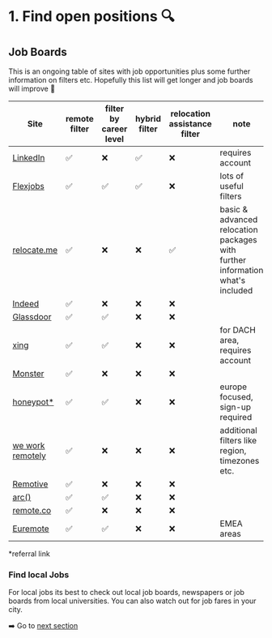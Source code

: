 # 1. Find open positions :mag:

## Job Boards

This is an ongoing table of sites with job opportunities plus some further information on filters etc.
Hopefully this list will get longer and job boards will improve :rocket:


| Site                                                              | remote filter      | filter by career level | hybrid filter      | relocation assistance filter | note                                                                          |
| ------------------------------------------------------------------- | -------------------- | ------------------------ | -------------------- | ------------------------------ | ------------------------------------------------------------------------------- |
| [LinkedIn](https://www.linkedin.com)                              | :white_check_mark: | :x:                    | :white_check_mark: | :x:                          | requires account                                                              |
| [Flexjobs](https://www.flexjobs.com/)                             | :white_check_mark: | :white_check_mark:     | :white_check_mark: | :x:                          | lots of useful filters                                                        |
| [relocate.me](https://relocate.me/)                               | :white_check_mark: | :x:                    | :x:                | :white_check_mark:           | basic & advanced relocation packages with further information what's included |
| [Indeed](https://www.indeed.com)                                  | :white_check_mark: | :x:                    | :x:                | :x:                          |                                                                               |
| [Glassdoor](https://www.glassdoor.com)                            | :white_check_mark: | :white_check_mark:     | :x:                | :x:                          |                                                                               |
| [xing](https://www.xing.com/)                                     | :white_check_mark: | :white_check_mark:     | :x:                | :x:                          | for DACH area, requires account                                               |
| [Monster](https://www.monster.com)                                | :white_check_mark: | :x:                    | :x:                | :x:                          |                                                                               |
| [honeypot*](https://app.honeypot.io/ref/RXBGBGMBeF7T6h3F8Q7HEtdC) | :white_check_mark: | :white_check_mark:     | :x:                | :x:                          | europe focused, sign-up required                                              |
| [we work remotely](https://weworkremotely.com/)                   | :white_check_mark: | :x:                    | :x:                | :x:                          | additional filters like region, timezones etc.                                |
| [Remotive](https://remotive.io/)                                  | :white_check_mark: | :x:                    | :x:                | :x:                          |                                                                               |
| [arc()](https://arc.dev/)                                         | :white_check_mark: | :white_check_mark:     | :x:                | :x:                          |                                                                               |
| [remote.co](https://remote.co/remote-jobs/)                       | :white_check_mark: | :x:                    | :x:                | :x:                          |                                                                               |
| [Euremote](https://euremotejobs.com/)                             | :white_check_mark: | :white_check_mark:     | :x:                | :x:                          | EMEA areas                                                                     |

*referral link

### Find local Jobs

For local jobs its best to check out local job boards, newspapers or job boards from local universities.
You can also watch out for job fares in your city.

:arrow_right: Go to [next section](/4_COVER_LETTER)
